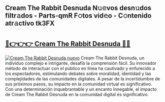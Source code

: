 ## Cream The Rabbit Desnuda N𝚞𝚎vos desn𝚞dos filtr𝚊dos - Parts-qmR F𝚘tos vid𝚎o - C𝚘ntenido atr𝚊ctivo tk3FX

# <h2><a href="http://mb9b45.tromn.icu/?c=Cream+The+Rabbit+Desnuda">🔗👉👉👉 Cream The Rabbit Desnuda 🔗🔗</a></h2>

[![Cream The Rabbit Desnuda nuevo](https://i.imgur.com/pEAQMta.gif)](http://mb9b45.tromn.icu/?c=Cream+The+Rabbit+Desnuda)
Cream The Rabbit Desnuda, un individuo complejo e intrigante, desafía la comprensión fácil. Su innovador método de interactuar con el público en línea ha cautivado y enfurecido a los espectadores, estimulando debates sobre moralidad, identidad y las complejidades de las comunidades digitales. A pesar de la incertidumbre de sus próximos pasos, su impacto en la comunidad virtual es significativo. Con una determinación inquebrantable y un encanto innegable, el impacto de Cream The Rabbit Desnuda en la comunidad digital es significativo.
